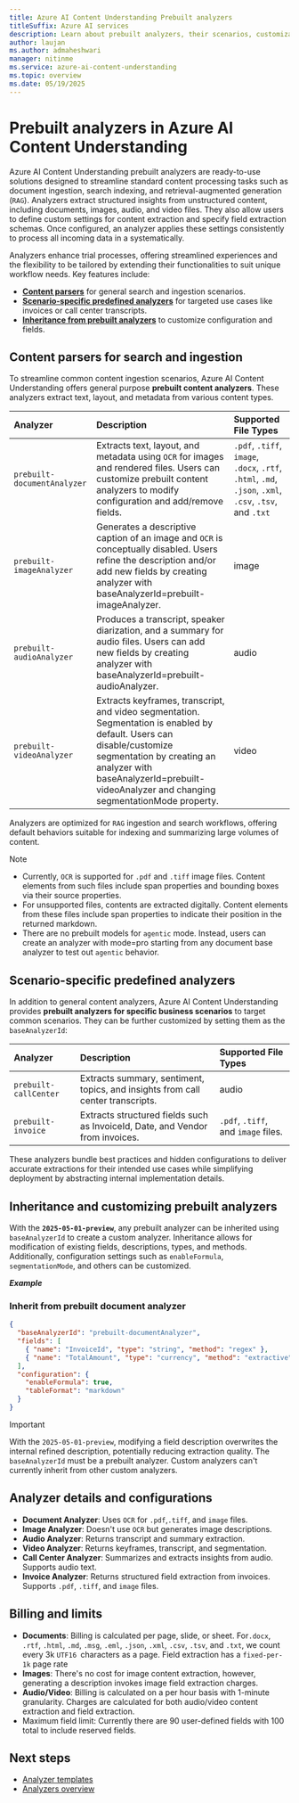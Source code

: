 ```yaml
---
title: Azure AI Content Understanding Prebuilt analyzers
titleSuffix: Azure AI services
description: Learn about prebuilt analyzers, their scenarios, customization options, billing, roadmap in Azure AI Content Understanding.
author: laujan
ms.author: admaheshwari
manager: nitinme
ms.service: azure-ai-content-understanding
ms.topic: overview
ms.date: 05/19/2025
---
```


# Prebuilt analyzers in Azure AI Content Understanding

Azure AI Content Understanding prebuilt analyzers are ready-to-use solutions designed to streamline standard content processing tasks such as document ingestion, search indexing, and retrieval-augmented generation (`RAG`). Analyzers extract structured insights from unstructured content, including documents, images, audio, and video files. They also allow users to define custom settings for content extraction and specify field extraction schemas. Once configured, an analyzer applies these settings consistently to process all incoming data in a systematically.

Analyzers enhance trial processes, offering streamlined experiences and the flexibility to be tailored by extending their functionalities to suit unique workflow needs. Key features include:

* **[Content parsers](#content-parsers-for-search-and-ingestion)** for general search and ingestion scenarios.
* **[Scenario-specific predefined analyzers](#scenario-specific-predefined-analyzers)** for targeted use cases like invoices or call center transcripts.
* **[Inheritance from prebuilt analyzers](#inheritance-and-customizing-prebuilt-analyzers)** to customize configuration and fields.

## Content parsers for search and ingestion

To streamline common content ingestion scenarios, Azure AI Content Understanding offers general purpose **prebuilt content analyzers**. These analyzers extract text, layout, and metadata from various content types.


| Analyzer                  | Description                                                                 | Supported File Types |
|:-------------------------|:-----------------------------------------------------------------------------|:--------------------|
| `prebuilt-documentAnalyzer` | Extracts text, layout, and metadata using `OCR` for images and rendered files. Users can customize prebuilt content analyzers to modify configuration and add/remove fields. | `.pdf`, `.tiff`, `image`, `.docx`, `.rtf`, `.html`, `.md`, `.json`, `.xml`, `.csv`, `.tsv`, and `.txt` |
| `prebuilt-imageAnalyzer`    | Generates a descriptive caption of an image and `OCR` is conceptually disabled. Users refine the description and/or add new fields by creating analyzer with baseAnalyzerId=prebuilt-imageAnalyzer.  | image                |
| `prebuilt-audioAnalyzer`    | Produces a transcript, speaker diarization, and a summary for audio files. Users can add new fields by creating analyzer with baseAnalyzerId=prebuilt-audioAnalyzer.  | audio                |
| `prebuilt-videoAnalyzer`    | Extracts keyframes, transcript, and video segmentation. Segmentation is enabled by default. Users can disable/customize segmentation by creating an analyzer with baseAnalyzerId=prebuilt-videoAnalyzer and changing segmentationMode property.                | video                |

Analyzers are optimized for `RAG` ingestion and search workflows, offering default behaviors suitable for indexing and summarizing large volumes of content.

> [!NOTE]
>
> * Currently, `OCR` is supported for `.pdf` and `.tiff` image files. Content elements from such files include span properties and bounding boxes via their source properties.
> * For unsupported files, contents are extracted digitally. Content elements from these files include span properties to indicate their position in the returned markdown.
> * There are no prebuilt models for `agentic` mode. Instead, users can create an analyzer with mode=pro starting from any document base analyzer to test out `agentic` behavior.

## Scenario-specific predefined analyzers

In addition to general content analyzers, Azure AI Content Understanding provides **prebuilt analyzers for specific business scenarios**  to target common scenarios. They can be further customized by setting them as the `baseAnalyzerId`:

| Analyzer             | Description                                                     | Supported File Types |
|:--------------------|:----------------------------------------------------------------|:--------------------|
| `prebuilt-callCenter` | Extracts summary, sentiment, topics, and insights from call center transcripts. | audio |
| `prebuilt-invoice`    | Extracts structured fields such as InvoiceId, Date, and Vendor from invoices. | `.pdf`, `.tiff`, and `image` files.|

These analyzers bundle best practices and hidden configurations to deliver accurate extractions for their intended use cases while simplifying deployment by abstracting internal implementation details.


## Inheritance and customizing prebuilt analyzers

With the **`2025-05-01-preview`**, any prebuilt analyzer can be inherited using `baseAnalyzerId` to create a custom analyzer. Inheritance allows for modification of existing fields, descriptions, types, and methods. Additionally, configuration settings such as `enableFormula`, `segmentationMode`, and others can be customized.

***Example***


### Inherit from prebuilt document analyzer

```json
{
  "baseAnalyzerId": "prebuilt-documentAnalyzer",
  "fields": [
    { "name": "InvoiceId", "type": "string", "method": "regex" },
    { "name": "TotalAmount", "type": "currency", "method": "extractive" }
  ],
  "configuration": {
    "enableFormula": true,
    "tableFormat": "markdown"
  }
}
```

> [!IMPORTANT]
> With the `2025-05-01-preview`, modifying a field description overwrites the internal refined description, potentially reducing extraction quality.
> The `baseAnalyzerId` must be a prebuilt analyzer. Custom analyzers can't currently inherit from other custom analyzers.

## Analyzer details and configurations

* **Document Analyzer**: Uses `OCR` for `.pdf`,`.tiff`, and `image` files.
* **Image Analyzer**: Doesn't use `OCR` but generates image descriptions.
* **Audio Analyzer**: Returns transcript and summary extraction.
* **Video Analyzer**: Returns keyframes, transcript, and segmentation.
* **Call Center Analyzer**: Summarizes and extracts insights from audio. Supports audio text.
* **Invoice Analyzer**: Returns structured field extraction from invoices. Supports `.pdf`, `.tiff`, and `image` files.


## Billing and limits

* **Documents**: Billing is calculated per page, slide, or sheet. For`.docx`, `.rtf`, `.html`, `.md`, `.msg`, `.eml`, `.json`, `.xml`, `.csv`, `.tsv`, and `.txt`, we count every 3k `UTF16 `characters as a page. Field extraction has a `fixed-per-1k` page rate
* **Images**: There's no cost for image content extraction, however, generating a description invokes image field extraction charges.
* **Audio/Video**: Billing is calculated on a per hour basis with 1-minute granularity. Charges are calculated for both audio/video content extraction and field extraction.
* Maximum field limit: Currently there are 90 user-defined fields with 100 total to include reserved fields.

## Next steps

* [Analyzer templates](analyzer-templates.md)
* [Analyzers overview](analyzers-overview.md)


